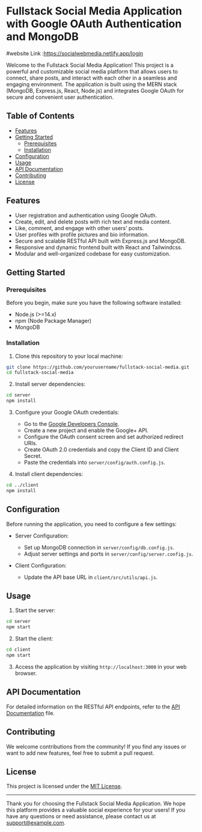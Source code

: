 
# Fullstack Social Media Application with Google OAuth Authentication and MongoDB


#website Link :https://socialwebmedia.netlify.app/login


Welcome to the Fullstack Social Media Application! This project is a powerful and customizable social media platform that allows users to connect, share posts, and interact with each other in a seamless and engaging environment. The application is built using the MERN stack (MongoDB, Express.js, React, Node.js) and integrates Google OAuth for secure and convenient user authentication.

## Table of Contents

- [Features](#features)
- [Getting Started](#getting-started)
  - [Prerequisites](#prerequisites)
  - [Installation](#installation)
- [Configuration](#configuration)
- [Usage](#usage)
- [API Documentation](#api-documentation)
- [Contributing](#contributing)
- [License](#license)

## Features

- User registration and authentication using Google OAuth.
- Create, edit, and delete posts with rich text and media content.
- Like, comment, and engage with other users' posts.
- User profiles with profile pictures and bio information.
- Secure and scalable RESTful API built with Express.js and MongoDB.
- Responsive and dynamic frontend built with React and Tailwindcss.
- Modular and well-organized codebase for easy customization.

## Getting Started

### Prerequisites

Before you begin, make sure you have the following software installed:

- Node.js (>=14.x)
- npm (Node Package Manager)
- MongoDB

### Installation

1. Clone this repository to your local machine:

```bash
git clone https://github.com/yourusername/fullstack-social-media.git
cd fullstack-social-media
```

2. Install server dependencies:

```bash
cd server
npm install
```

3. Configure your Google OAuth credentials:
   - Go to the [Google Developers Console](https://console.developers.google.com/).
   - Create a new project and enable the Google+ API.
   - Configure the OAuth consent screen and set authorized redirect URIs.
   - Create OAuth 2.0 credentials and copy the Client ID and Client Secret.
   - Paste the credentials into `server/config/auth.config.js`.

4. Install client dependencies:

```bash
cd ../client
npm install
```

## Configuration

Before running the application, you need to configure a few settings:

- Server Configuration:
  - Set up MongoDB connection in `server/config/db.config.js`.
  - Adjust server settings and ports in `server/config/server.config.js`.

- Client Configuration:
  - Update the API base URL in `client/src/utils/api.js`.

## Usage

1. Start the server:

```bash
cd server
npm start
```

2. Start the client:

```bash
cd client
npm start
```

3. Access the application by visiting `http://localhost:3000` in your web browser.

## API Documentation

For detailed information on the RESTful API endpoints, refer to the [API Documentation](api-documentation.md) file.

## Contributing

We welcome contributions from the community! If you find any issues or want to add new features, feel free to submit a pull request.

## License

This project is licensed under the [MIT License](LICENSE).

---

Thank you for choosing the Fullstack Social Media Application. We hope this platform provides a valuable social experience for your users! If you have any questions or need assistance, please contact us at support@example.com.


